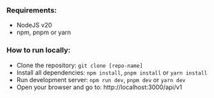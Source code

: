 ### Requirements:
- NodeJS v20
- npm, pnpm or yarn

### How to run locally:
- Clone the repository: `git clone [repo-name]`
- Install all dependencies: `npm install`, `pnpm install` or `yarn install`
- Run development server: `npm run dev`, `pnpm dev` or `yarn dev`
- Open your browser and go to: http://localhost:3000/api/v1